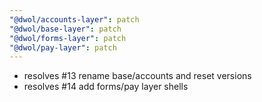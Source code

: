 ```yaml
---
"@dwol/accounts-layer": patch
"@dwol/base-layer": patch
"@dwol/forms-layer": patch
"@dwol/pay-layer": patch
---
```


- resolves #13 rename base/accounts and reset versions
- resolves #14 add forms/pay layer shells
